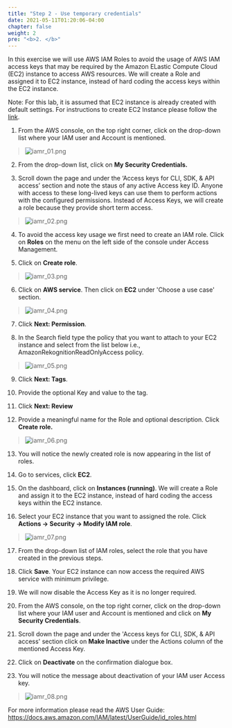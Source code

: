 ```yaml
---
title: "Step 2 - Use temporary credentials"
date: 2021-05-11T01:20:06-04:00
chapter: false
weight: 2
pre: "<b>2. </b>"
---
```




In this exercise we will use AWS IAM Roles to avoid the usage of AWS IAM access keys that may be required by the Amazon ELastic Compute Cloud (EC2) instance to access AWS resources. We will create a Role and assigned it to EC2 instance, instead of hard coding the access keys within the EC2 instance.

Note: For this lab, it is assumed that EC2 instance is already created with default settings. For instructions to create EC2 Instance please follow the [link](https://docs.aws.amazon.com/AWSEC2/latest/UserGuide/launching-instance.html).

1.  From the AWS console, on the top right corner, click on the drop-down list where your IAM user and Account is mentioned.

> ![iamr_01.png](/Security/Quests/Simple_Security_Steps/Images/iamr_01.png)

2.  From the drop-down list, click on **My Security Credentials.**

3.  Scroll down the page and under the ‘Access keys for CLI, SDK, & API access’ section and note the staus of any active Access key ID. Anyone with access to these long-lived keys can use them to perform actions with the configured permissions. Instead of Access Keys, we will create a role because they provide short term access.

> ![iamr_02.png](/Security/Quests/Simple_Security_Steps/Images/iamr_02.png)

4.  To avoid the access key usage we first need to create an IAM role. Click on **Roles** on the menu on the left side of the
    console under Access Management.
    
5.  Click on **Create role**.

> ![iamr_03.png](/Security/Quests/Simple_Security_Steps/Images/iamr_03.png)

6.  Click on **AWS service**. Then click on **EC2** under 'Choose a use case' section.

> ![iamr_04.png](/Security/Quests/Simple_Security_Steps/Images/iamr_04.png)

7.  Click **Next: Permission**.

8.  In the Search field type the policy that you want to attach to your EC2 instance and select from the list below i.e., AmazonRekognitionReadOnlyAccess policy.

> ![iamr_05.png](/Security/Quests/Simple_Security_Steps/Images/iamr_05.png)

9.  Click **Next: Tags**.

10. Provide the optional Key and value to the tag.

11. Click **Next: Review**

12.  Provide a meaningful name for the Role and optional description. Click **Create role.**

> ![iamr_06.png](/Security/Quests/Simple_Security_Steps/Images/iamr_06.png)

13. You will notice the newly created role is now appearing in the list of roles.
    
14. Go to services, click **EC2**.

15. On the dashboard, click on **Instances (running)**. We will create a Role and assign it to the EC2 instance, instead of hard coding the access keys within the EC2 instance.

16. Select your EC2 instance that you want to assigned the role. Click **Actions -\> Security -\> Modify IAM role**.

> ![iamr_07.png](/Security/Quests/Simple_Security_Steps/Images/iamr_07.png)

17. From the drop-down list of IAM roles, select the role that you have created in the previous steps.
    
18. Click **Save**. Your EC2 instance can now access the required AWS service with minimum privilege.
    
19. We will now disable the Access Key as it is no longer required.

20. From the AWS console, on the top right corner, click on the drop-down list where your IAM user and Account is mentioned and click on **My Security Credentials**.
    
21. Scroll down the page and under the 'Access keys for CLI, SDK, & API access' section click on **Make Inactive** under the Actions
    column of the mentioned Access Key.
    
22. Click on **Deactivate** on the confirmation dialogue box.

23. You will notice the message about deactivation of your IAM user Access key.

> ![iamr_08.png](/Security/Quests/Simple_Security_Steps/Images/iamr_08.png)



For more information please read the AWS User Guide:
https://docs.aws.amazon.com/IAM/latest/UserGuide/id_roles.html